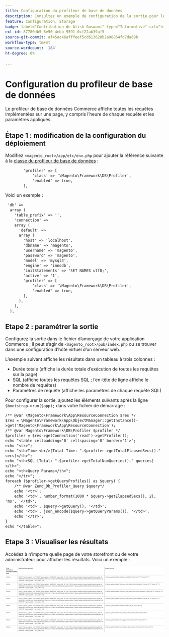 ```yaml
---
title: Configuration du profileur de base de données
description: Consultez un exemple de configuration de la sortie pour le profileur de base de données.
feature: Configuration, Storage
badge: label="Contribution de Atish Goswami" type="Informative" url="https://github.com/atishgoswami" tooltip="Goswami d&#39;Asie"
exl-id: 87780db5-6e50-4ebb-9591-0cf22ab39af5
source-git-commit: af45ac46afffeef5cd613628b2a98864fd7da69b
workflow-type: tm+mt
source-wordcount: '184'
ht-degree: 0%

---
```


# Configuration du profileur de base de données

Le profileur de base de données Commerce affiche toutes les requêtes implémentées sur une page, y compris l’heure de chaque requête et les paramètres appliqués.

## Étape 1 : modification de la configuration du déploiement

Modifiez `<magento_root>/app/etc/env.php` pour ajouter la référence suivante à la [classe du profileur de base de données](https://github.com/magento/magento2/tree/2.4/lib/internal/Magento/Framework/DB/Profiler.php) :

```php?start_inline=1
        'profiler' => [
            'class' => '\Magento\Framework\DB\Profiler',
            'enabled' => true,
        ],
```

Voici un exemple :

```php?start_inline=1
 'db' =>
  array (
    'table_prefix' => '',
    'connection' =>
    array (
      'default' =>
      array (
        'host' => 'localhost',
        'dbname' => 'magento',
        'username' => 'magento',
        'password' => 'magento',
        'model' => 'mysql4',
        'engine' => 'innodb',
        'initStatements' => 'SET NAMES utf8;',
        'active' => '1',
        'profiler' => [
            'class' => '\Magento\Framework\DB\Profiler',
            'enabled' => true,
        ],
      ),
    ),
  ),
```

## Etape 2 : paramétrer la sortie

Configurez la sortie dans le fichier d’amorçage de votre application Commerce ; il peut s’agir de `<magento_root>/pub/index.php` ou se trouver dans une configuration d’hôte virtuel d’un serveur web.

L’exemple suivant affiche les résultats dans un tableau à trois colonnes :

- Durée totale (affiche la durée totale d’exécution de toutes les requêtes sur la page)
- SQL (affiche toutes les requêtes SQL ; l’en-tête de ligne affiche le nombre de requêtes)
- Paramètres de requête (affiche les paramètres de chaque requête SQL)

Pour configurer la sortie, ajoutez les éléments suivants après la ligne `$bootstrap->run($app);` dans votre fichier de démarrage :

```php?start_inline=1
/** @var \Magento\Framework\App\ResourceConnection $res */
$res = \Magento\Framework\App\ObjectManager::getInstance()->get('Magento\Framework\App\ResourceConnection');
/** @var Magento\Framework\DB\Profiler $profiler */
$profiler = $res->getConnection('read')->getProfiler();
echo "<table cellpadding='0' cellspacing='0' border='1'>";
echo "<tr>";
echo "<th>Time <br/>[Total Time: ".$profiler->getTotalElapsedSecs()." secs]</th>";
echo "<th>SQL [Total: ".$profiler->getTotalNumQueries()." queries]</th>";
echo "<th>Query Params</th>";
echo "</tr>";
foreach ($profiler->getQueryProfiles() as $query) {
    /** @var Zend_Db_Profiler_Query $query*/
    echo '<tr>';
    echo '<td>', number_format(1000 * $query->getElapsedSecs(), 2), 'ms', '</td>';
    echo '<td>', $query->getQuery(), '</td>';
    echo '<td>', json_encode($query->getQueryParams()), '</td>';
    echo '</tr>';
}
echo "</table>";
```

## Etape 3 : Visualiser les résultats

Accédez à n’importe quelle page de votre storefront ou de votre administrateur pour afficher les résultats. Voici un exemple :

![Exemple de résultats de profileur de base de données](../../assets/configuration/db-profiler-results.png)
